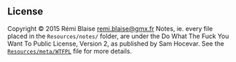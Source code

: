 ## License

Copyright © 2015 Rémi Blaise <remi.blaise@gmx.fr>
Notes, ie. every file placed in the `Resources/notes/` folder,
are under the Do What The Fuck You Want To Public License, Version 2,
as published by Sam Hocevar.
See the [`Resources/meta/WTFPL`](Resources/meta/WTFPL) file for more details.
